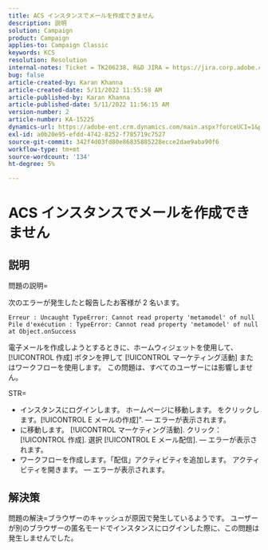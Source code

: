 ```yaml
---
title: ACS インスタンスでメールを作成できません
description: 説明
solution: Campaign
product: Campaign
applies-to: Campaign Classic
keywords: KCS
resolution: Resolution
internal-notes: Ticket = TK206238, R&D JIRA = https://jira.corp.adobe.com/browse/CAMP-39887
bug: false
article-created-by: Karan Khanna
article-created-date: 5/11/2022 11:55:58 AM
article-published-by: Karan Khanna
article-published-date: 5/11/2022 11:56:15 AM
version-number: 2
article-number: KA-15225
dynamics-url: https://adobe-ent.crm.dynamics.com/main.aspx?forceUCI=1&pagetype=entityrecord&etn=knowledgearticle&id=61b7974e-21d1-ec11-a7b5-00224809c556
exl-id: a0b20e95-efdd-4742-8252-f785719c7527
source-git-commit: 342f4d03fd80e86835885228ecce2dae9aba90f6
workflow-type: tm+mt
source-wordcount: '134'
ht-degree: 5%

---
```


# ACS インスタンスでメールを作成できません

## 説明


問題の説明=

次のエラーが発生したと報告したお客様が 2 名います。

```
Erreur : Uncaught TypeError: Cannot read property 'metamodel' of null
Pile d'exécution : TypeError: Cannot read property 'metamodel' of null
at Object.onSuccess
```

電子メールを作成しようとするときに、ホームウィジェットを使用して、 [!UICONTROL 作成] ボタンを押して [!UICONTROL マーケティング活動] またはワークフローを使用します。
この問題は、すべてのユーザーには影響しません。



STR=

- インスタンスにログインします。 ホームページに移動します。 をクリックします。[!UICONTROL E メールの作成]&quot;.  — エラーが表示されます。
- に移動します。 [!UICONTROL マーケティング活動]. クリック： [!UICONTROL 作成]. 選択 [!UICONTROL E メール配信].  — エラーが表示されます。
- ワークフローを作成します。「配信」アクティビティを追加します。 アクティビティを開きます。  — エラーが表示されます。



## 解決策


問題の解決=ブラウザーのキャッシュが原因で発生しているようです。 ユーザーが別のブラウザーの匿名モードでインスタンスにログインした際に、この問題は発生しませんでした。
